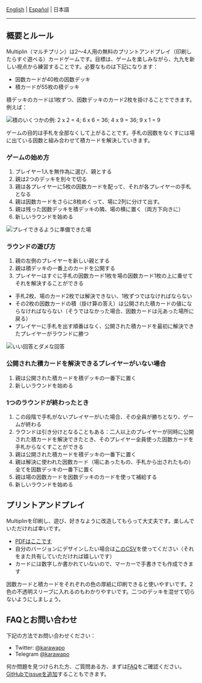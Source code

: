 [English](https://alecrem.github.io/multiplin/) | [Español](https://alecrem.github.io/multiplin/es) | 日本語

---

## 概要とルール

Multiplin（マルチプリン）は2〜4人用の無料のプリントアンドプレイ（印刷したらすぐ遊べる）カードゲームです。目標は、ゲームを楽しみながら、九九を新しい視点から練習することです。必要なものは下記になります：

- 因数カードが40枚の因数デッキ
- 積カードが55枚の積デッキ

積デッキのカードは1枚ずつ、因数デッキのカード2枚を掛けることでできます。例えば：

![積のいくつかの例: 2 x 2 = 4; 6 x 6 = 36; 4 x 9 = 36; 9 x 1 = 9](https://alecrem.github.io/multiplin/images/solution-examples.png)

ゲームの目的は手札を全部なくして上がることです。手札の因数をなくすには場に出ている因数と組み合わせて積カードを解決していきます。

### ゲームの始め方

1. プレイヤー1人を無作為に選び、親とする
1. 親は2つのデッキを別々で切る
1. 親は各プレイヤーに5枚の因数カードを配って、それが各プレイヤーの手札となる
1. 親は因数カードをさらに8枚めくって、場に2列に分けて出す。
1. 親は残った因数デッキを積デッキの隣、場の横に置く（両方下向きに）
1. 新しいラウンドを始める

![プレイできるように準備できた場](https://alecrem.github.io/multiplin/images/board-layout.png)

### ラウンドの遊び方

1. 親の左側のプレイヤーを新しい親とする
1. 親は積デッキの一番上のカードを公開する
1. プレイヤーはすぐに手札の因数カード1枚を場の因数カード1枚の上に乗せてそれを解決することができる
  - 手札2枚、場のカード2枚では解決できない、1枚ずつではなければならない
  - その2枚の因数カードの積（掛け算の答え）は公開された積カードの値にならなければならない（そうではなかった場合、因数カードは元あった場所に戻る）
  - プレイヤーに手札を出す順番はなく、公開された積カードを最初に解決できたプレイヤーがラウンドに勝つ

![いい回答とダメな回答](https://alecrem.github.io/multiplin/images/board-solutions.png)

### 公開された積カードを解決できるプレイヤーがいない場合

1. 親は公開された積カードを積デッキの一番下に置く
1. 新しいラウンドを始める

### 1つのラウンドが終わったとき

1. この段階で手札がないプレイヤーがいた場合、その全員が勝ちとなり、ゲームが終わる
1. ラウンドは引き分けとなることもある：二人以上のプレイヤーが同時に公開された積カードを解決できたとき、そのプレイヤー全員使った因数カードを手札からなくすことができる
1. 親は公開された積カードを積デッキの一番下に置く
1. 親は解決に使われた因数カード（場にあったもの、手札から出されたもの）全てを因数デッキの一番下に置く
1. 親は場の因数カードを因数デッキのカードを使って補給する
1. 新しいラウンドを始める

## プリントアンドプレイ

Multiplinを印刷し、遊び、好きなように改造してもらって大丈夫です。楽しんでいただければ幸いです。

- [PDFはここです](https://alecrem.github.io/multiplin/pap/multiplin.pdf)
- 自分のバージョンにデザインしたい場合は[このCSV](https://alecrem.github.io/multiplin/csv/multiplin-cards.csv)を使ってください（それをまた共有していただければ嬉しいです）
- カードには数字しか書かれていないので、マーカーで手書きでも作成できます

因数カードと積カードをそれぞれの色の厚紙に印刷できると使いやすいです。2色の不透明スリーブに入れるのもわかりやすいです。二つのデッキを混ぜて切らないようにしましょう。

## FAQとお問い合わせ

下記の方法でお問い合わせください：

- Twitter: [@karawapo](https://twitter.com/karawapo)
- Telegram [@karawapo](https://t.me/karawapo)

何か問題を見つけられた方、ご質問ある方、まずは[FAQ](https://alecrem.github.io/multiplin/ja/faq)をご確認ください。[GitHubでissueを追加](https://github.com/alecrem/multiplin/issues)することもできます。
